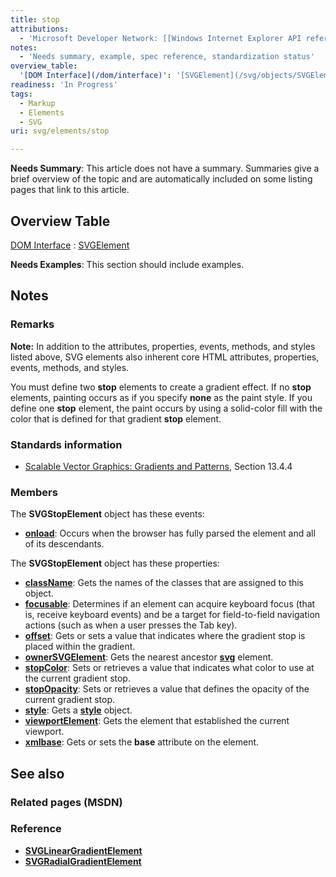 ```yaml
---
title: stop
attributions:
  - 'Microsoft Developer Network: [[Windows Internet Explorer API reference](http://msdn.microsoft.com/en-us/library/ie/hh828809%28v=vs.85%29.aspx) Article]'
notes:
  - 'Needs summary, example, spec reference, standardization status'
overview_table:
  '[DOM Interface](/dom/interface)': '[SVGElement](/svg/objects/SVGElement)'
readiness: 'In Progress'
tags:
  - Markup
  - Elements
  - SVG
uri: svg/elements/stop

---
```

**Needs Summary**: This article does not have a summary. Summaries give a brief overview of the topic and are automatically included on some listing pages that link to this article.

## Overview Table

[DOM Interface](/dom/interface)
:   [SVGElement](/svg/objects/SVGElement)

**Needs Examples**: This section should include examples.

## Notes

### Remarks

**Note:** In addition to the attributes, properties, events, methods, and styles listed above, SVG elements also inherent core HTML attributes, properties, events, methods, and styles.

You must define two **stop** elements to create a gradient effect. If no **stop** elements, painting occurs as if you specify **none** as the paint style. If you define one **stop** element, the paint occurs by using a solid-color fill with the color that is defined for that gradient **stop** element.

### Standards information

-   [Scalable Vector Graphics: Gradients and Patterns](http://go.microsoft.com/fwlink/p/?linkid=199811), Section 13.4.4

### Members

The **SVGStopElement** object has these events:

-   [**onload**](/svg/events/load): Occurs when the browser has fully parsed the element and all of its descendants.

The **SVGStopElement** object has these properties:

-   [**className**](/svg/properties/className): Gets the names of the classes that are assigned to this object.
-   [**focusable**](/svg/properties/focusable): Determines if an element can acquire keyboard focus (that is, receive keyboard events) and be a target for field-to-field navigation actions (such as when a user presses the Tab key).
-   [**offset**](/svg/properties/offset): Gets or sets a value that indicates where the gradient stop is placed within the gradient.
-   [**ownerSVGElement**](/svg/properties/ownerSVGElement): Gets the nearest ancestor [**svg**](/svg/objects/SVGElement) element.
-   [**stopColor**](/svg/attributes/stop-color): Sets or retrieves a value that indicates what color to use at the current gradient stop.
-   [**stopOpacity**](/svg/attributes/stop-opacity): Sets or retrieves a value that defines the opacity of the current gradient stop.
-   [**style**](/svg/properties/style): Gets a [**style**](/css/cssom/style) object.
-   [**viewportElement**](/svg/properties/viewportElement): Gets the element that established the current viewport.
-   [**xmlbase**](/svg/properties/xmlbase): Gets or sets the **base** attribute on the element.

## See also

### Related pages (MSDN)

### Reference

-   [**SVGLinearGradientElement**](/svg/elements/linearGradient)
-   [**SVGRadialGradientElement**](/svg/elements/radialGradient)
